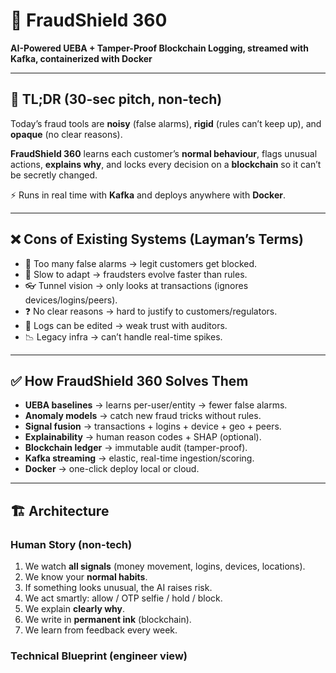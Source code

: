 # 🚀 FraudShield 360  

**AI-Powered UEBA + Tamper-Proof Blockchain Logging, streamed with Kafka, containerized with Docker**  

---

## 📌 TL;DR (30-sec pitch, non-tech)  
Today’s fraud tools are **noisy** (false alarms), **rigid** (rules can’t keep up), and **opaque** (no clear reasons).  

**FraudShield 360** learns each customer’s **normal behaviour**, flags unusual actions, **explains why**, and locks every decision on a **blockchain** so it can’t be secretly changed.  

⚡ Runs in real time with **Kafka** and deploys anywhere with **Docker**.  

---

## ❌ Cons of Existing Systems (Layman’s Terms)  
- 🚫 Too many false alarms → legit customers get blocked.  
- 🐌 Slow to adapt → fraudsters evolve faster than rules.  
- 👓 Tunnel vision → only looks at transactions (ignores devices/logins/peers).  
- ❓ No clear reasons → hard to justify to customers/regulators.  
- 📝 Logs can be edited → weak trust with auditors.  
- 📉 Legacy infra → can’t handle real-time spikes.  

---

## ✅ How FraudShield 360 Solves Them  
- **UEBA baselines** → learns per-user/entity → fewer false alarms.  
- **Anomaly models** → catch new fraud tricks without rules.  
- **Signal fusion** → transactions + logins + device + geo + peers.  
- **Explainability** → human reason codes + SHAP (optional).  
- **Blockchain ledger** → immutable audit (tamper-proof).  
- **Kafka streaming** → elastic, real-time ingestion/scoring.  
- **Docker** → one-click deploy local or cloud.  

---

## 🏗️ Architecture  

### Human Story (non-tech)  
1. We watch **all signals** (money movement, logins, devices, locations).  
2. We know your **normal habits**.  
3. If something looks unusual, the AI raises risk.  
4. We act smartly: allow / OTP selfie / hold / block.  
5. We explain **clearly why**.  
6. We write in **permanent ink** (blockchain).  
7. We learn from feedback every week.  

### Technical Blueprint (engineer view)  
